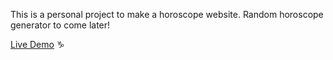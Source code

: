 This is a personal project to make a horoscope website. Random horoscope generator to come later!

[Live Demo](https://aar654.github.io/Background-Color-Changer/) ♑️

